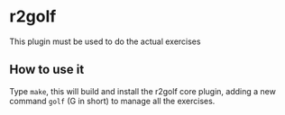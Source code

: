 r2golf
======

This plugin must be used to do the actual exercises

How to use it
-------------

Type `make`, this will build and install the r2golf core plugin, adding
a new command `golf` (G in short) to manage all the exercises.
